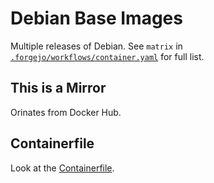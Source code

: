 # Debian Base Images

Multiple releases of Debian. See `matrix` in [`.forgejo/workflows/container.yaml`](.forgejo/workflows/container.yaml) for full list. 

## This is a Mirror

Orinates from Docker Hub.

## Containerfile

Look at the [Containerfile](Containerfile).